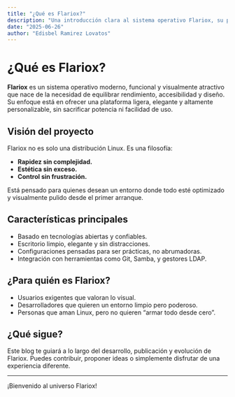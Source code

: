 ```yaml
---
title: "¿Qué es Flariox?"
description: "Una introducción clara al sistema operativo Flariox, su propósito y visión."
date: "2025-06-26"
author: "Edisbel Ramirez Lovatos"
---
```


# ¿Qué es Flariox?

**Flariox** es un sistema operativo moderno, funcional y visualmente atractivo que nace de la necesidad de equilibrar rendimiento, accesibilidad y diseño. Su enfoque está en ofrecer una plataforma ligera, elegante y altamente personalizable, sin sacrificar potencia ni facilidad de uso.

## Visión del proyecto

Flariox no es solo una distribución Linux. Es una filosofía:  
- **Rapidez sin complejidad.**  
- **Estética sin exceso.**  
- **Control sin frustración.**

Está pensado para quienes desean un entorno donde todo esté optimizado y visualmente pulido desde el primer arranque.

## Características principales

- Basado en tecnologías abiertas y confiables.
- Escritorio limpio, elegante y sin distracciones.
- Configuraciones pensadas para ser prácticas, no abrumadoras.
- Integración con herramientas como Git, Samba, y gestores LDAP.

## ¿Para quién es Flariox?

- Usuarios exigentes que valoran lo visual.
- Desarrolladores que quieren un entorno limpio pero poderoso.
- Personas que aman Linux, pero no quieren “armar todo desde cero”.

## ¿Qué sigue?

Este blog te guiará a lo largo del desarrollo, publicación y evolución de Flariox. Puedes contribuir, proponer ideas o simplemente disfrutar de una experiencia diferente.

---

¡Bienvenido al universo Flariox!
